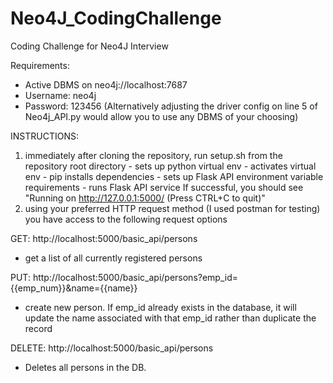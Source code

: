 # Neo4J_CodingChallenge
Coding Challenge for Neo4J Interview

Requirements:
 - Active DBMS on neo4j://localhost:7687 
 - Username: neo4j
 - Password: 123456
(Alternatively adjusting the driver config on line 5 of Neo4j_API.py would allow you to use any DBMS of your choosing)

INSTRUCTIONS:
  1. immediately after cloning the repository, run setup.sh from the repository root directory
    - sets up python virtual env
    - activates virtual env
    - pip installs dependencies 
    - sets up Flask API environment variable requirements
    - runs Flask API service
    If successful, you should see "Running on http://127.0.0.1:5000/ (Press CTRL+C to quit)"
  2. using your preferred HTTP request method (I used postman for testing) you have access to the following request options

  GET: http://localhost:5000/basic_api/persons
  - get a list of all currently registered persons


  PUT: http://localhost:5000/basic_api/persons?emp_id={{emp_num}}&name={{name}}
  - create new person. If emp_id already exists in the database, it will update the name associated with that emp_id rather than duplicate the record


  DELETE: http://localhost:5000/basic_api/persons
  - Deletes all persons in the DB. 
